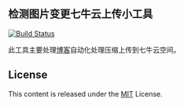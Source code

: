 ## 检测图片变更七牛云上传小工具

[![Build Status](https://travis-ci.org/michaelliao/qnMisc.svg?branch=travis-ci)](https://travis-ci.org/pfan123/qnMisc)

此工具主要处理[博客](https://blog.pfan123.com/)自动化处理压缩上传到七牛云空间。


## License

This content is released under the [MIT](http://opensource.org/licenses/MIT)  License.

